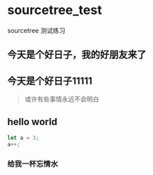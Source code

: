 # sourcetree_test
sourcetree 测试练习
## 今天是个好日子，我的好朋友来了
## 今天是个好日子11111

> 或许有些事情永远不会明白

## hello world
```js
let a = 3;
a++;

```

### 给我一杯忘情水